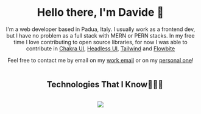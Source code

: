 <div align="center">
<h1>  
Hello there, I'm Davide 👋
</h1> 

I'm a web developer based in Padua, Italy. 
I usually work as a frontend dev, but I have no problem as a full stack with MERN or PERN stacks.
In my free time I love contributing to open source libraries, for now I was able to contribute in [Chakra UI](https://github.com/chakra-ui/chakra-ui), [Headless UI](https://github.com/tailwindlabs/headlessui), [Tailwind](https://github.com/tailwindlabs/tailwindcss.com) and [Flowbite](https://github.com/themesberg/flowbite-react)

Feel free to contact me by email on my [work email](mailto:davide@sophany.it) or on my [personal one](mailto:dadefrancescon@gmail.com)!

<div id="user-content-toc">
  <ul align="center">
    <summary><h2 style="display: inline-block">Technologies That I Know👨🏻‍💻</h2></summary>
  </ul>
</div>
<div align="center">
  <a href="https://skillicons.dev">
    <img src="https://skillicons.dev/icons?i=git,gcp,css,discord,docker,express,firebase,chakra,github,html,js,ts,md,materialui,mongodb,mysql,nodejs,postman,py,react,redux,tailwind,vscode&perline=14" />
  </a>
</div>
</div>

<!--
**DavideFrancescon/DavideFrancescon** is a ✨ _special_ ✨ repository because its `README.md` (this file) appears on your GitHub profile.

Here are some ideas to get you started:

- 🔭 I’m currently working on ...
- 🌱 I’m currently learning ...
- 👯 I’m looking to collaborate on ...
- 🤔 I’m looking for help with ...
- 💬 Ask me about ...
- 📫 How to reach me: ...
- 😄 Pronouns: ...
- ⚡ Fun fact: ...
-->
